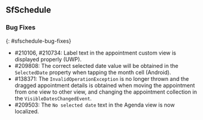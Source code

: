 ## SfSchedule

### Bug Fixes
{: #sfschedule-bug-fixes}

* \#210106,  \#210734: Label text in the appointment custom view is displayed properly (UWP).
* \#209808: The correct selected date value will be obtained in the `SelectedDate` property when tapping the month cell (Android).
* \#138371: The `InvalidOperationException` is no longer thrown and the dragged appointment details is obtained when moving the appointment from one view to other view, and changing the appointment collection in the `VisibleDatesChangedEvent`.
* \#209503: The `No selected date` text in the Agenda view is now localized.
